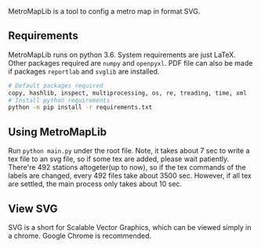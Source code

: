MetroMapLib is a tool to config a metro map in format SVG.


## Requirements

MetroMapLib runs on python 3.6. System requirements are just LaTeX. Other packages required are `numpy` and `openpyxl`. PDF file can also be made if packages `reportlab` and `svglib` are installed.

```sh
# Default packages required
copy, hashlib, inspect, multiprocessing, os, re, treading, time, xml
# Install python requirements
python -m pip install -r requirements.txt
```


## Using MetroMapLib

Run `python main.py` under the root file.
Note, it takes about 7 sec to write a tex file to an svg file, so if some tex are added, please wait patiently. There're 492 stations altogeter(up to now), so if the tex commands of the labels are changed, every 492 files take about 3500 sec.
However, if all tex are settled, the main process only takes about 10 sec.


## View SVG

SVG is a short for Scalable Vector Graphics, which can be viewed simply in a chrome. Google Chrome is recommended.